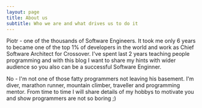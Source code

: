 ```yaml
---
layout: page
title: About us
subtitle: Who we are and what drives us to do it
---
```


Piotr - one of the thousands of Software Engineers. It took me only 6 years to became one of the top 1% of developers in the world and work as Chief Software Architect for Crossover. I've spent last 2 years teaching people programming and with this blog I want to share my hints with wider audience so you also can be a successful Software Enginner.

No - I'm not one of those fatty programmers not leaving his basement. I'm diver, marathon runner, mountain climber, traveller and programming mentor. From time to time I will share details of my hobbys to motivate you and show programmers are not so boring ;)
